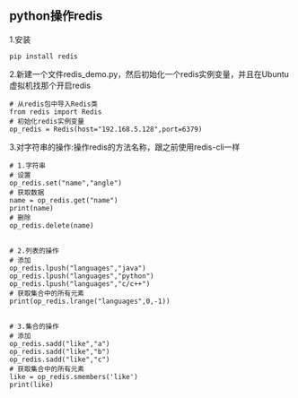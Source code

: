## python操作redis

1.安装

```
pip install redis
```

2.新建一个文件redis\_demo.py，然后初始化一个redis实例变量，并且在Ubuntu虚拟机找那个开启redis

```
# 从redis包中导入Redis类
from redis import Redis
# 初始化redis实例变量
op_redis = Redis(host="192.168.5.128",port=6379)
```

3.对字符串的操作:操作redis的方法名称，跟之前使用redis-cli一样

```
# 1.字符串
# 设置
op_redis.set("name","angle")
# 获取数据
name = op_redis.get("name")
print(name)
# 删除
op_redis.delete(name)


# 2.列表的操作
# 添加
op_redis.lpush("languages","java")
op_redis.lpush("languages","python")
op_redis.lpush("languages","c/c++")
# 获取集合中的所有元素
print(op_redis.lrange("languages",0,-1))


# 3.集合的操作
# 添加
op_redis.sadd("like","a")
op_redis.sadd("like","b")
op_redis.sadd("like","c")
# 获取集合中的所有元素
like = op_redis.smembers('like')
print(like)
```



